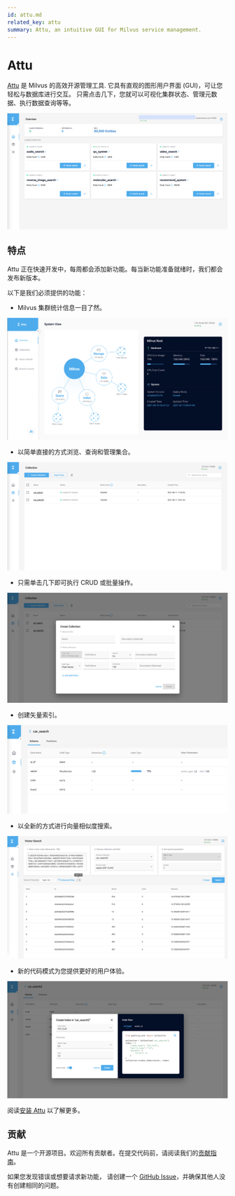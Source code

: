 ```yaml
---
id: attu.md
related_key: attu
summary: Attu, an intuitive GUI for Milvus service management.
---
```


# Attu

[Attu](https://github.com/zilliztech/attu) 是 Milvus 的高效开源管理工具. 它具有直观的图形用户界面 (GUI)，可让您轻松与数据库进行交互。 只需点击几下，您就可以可视化集群状态、管理元数据、执行数据查询等等。

![Attu_overview](../assets/insight_overview.png)

## 特点

Attu 正在快速开发中，每周都会添加新功能。每当新功能准备就绪时，我们都会发布新版本。

以下是我们必须提供的功能：

- Milvus 集群统计信息一目了然。

![view_cluster_statistics](../assets/view_cluster_statistics.png)

- 以简单直接的方式浏览、查询和管理集合。

![manage_collections](../assets/manage_collections.png)

- 只需单击几下即可执行 CRUD 或批量操作。

![attu_operations](../assets/insight_operations.png)

- 创建矢量索引。

![attu_create_index](../assets/insight_create_index.png)

- 以全新的方式进行向量相似度搜索。

![attu_conduct_search](../assets/insight_conduct_search.png)

- 新的代码模式为您提供更好的用户体验。

![code_mode](../assets/code_mode.png)

阅读[安装 Attu](attu_install-docker.md) 以了解更多。

## 贡献

Attu 是一个开源项目。欢迎所有贡献者。在提交代码前，请阅读我们的[贡献指南](https://github.com/zilliztech/attu)。

如果您发现错误或想要请求新功能， 请创建一个 [GitHub Issue](https://github.com/zilliztech/attu)，并确保其他人没有创建相同的问题。
